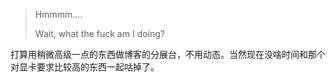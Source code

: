 > Hmmmm....
> 
> Wait, what the fuck am I doing?

打算用稍微高级一点的东西做博客的分展台，不用动态。当然现在没啥时间和那个对显卡要求比较高的东西一起咕掉了。